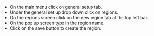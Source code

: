 

- On the main menu click on general setup tab.
- Under the general set up drop down click on regions.
- On the regions screen click on the new region tab at the top left bar..
- On the pop up screen type in the region name.
- Click on the save button to create the region. 